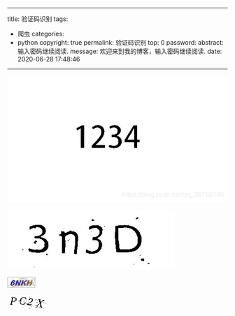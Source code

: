 
---
title: 验证码识别
tags:
  - 爬虫
categories:
  - python
copyright: true
permalink: 验证码识别
top: 0
password: 
abstract: 输入密码继续阅读.
message: 欢迎来到我的博客，输入密码继续阅读.
date: 2020-06-28 17:48:46

---

![1234](https://raw.githubusercontent.com/Hatcat123/GraphicBed/master/Img2/1234.jpg)

![3333](https://raw.githubusercontent.com/Hatcat123/GraphicBed/master/Img2/3333.jpg)

![nnn](https://raw.githubusercontent.com/Hatcat123/GraphicBed/master/Img2/nnn.jpg)


![train](https://raw.githubusercontent.com/Hatcat123/GraphicBed/master/Img2/train.png)